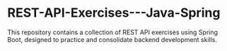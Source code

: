 # REST-API-Exercises---Java-Spring
This repository contains a collection of REST API exercises using Spring Boot, designed to practice and consolidate backend development skills. 
